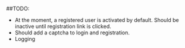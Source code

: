 ##TODO:
* At the moment, a registered user is activated by default. Should be inactive until registration link is clicked. 
* Should add a captcha to login and registration.
* Logging